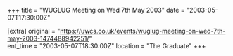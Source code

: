 +++
title = "WUGLUG Meeting on Wed 7th May 2003"
date = "2003-05-07T17:30:00Z"

[extra]
original = "https://uwcs.co.uk/events/wuglug-meeting-on-wed-7th-may-2003-1474488942251/"    
ent_time = "2003-05-07T18:30:00Z"
location = "The Graduate"
+++



